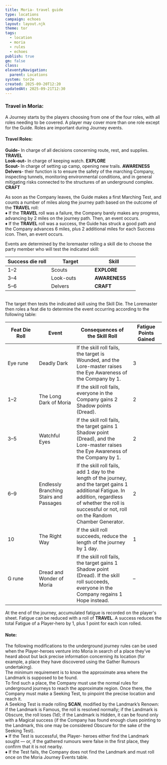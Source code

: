 ```yaml
---
title: Moria- travel guide
type: locations
campaign: echoes
layout: layout.njk
theme: tor
tags:
  - location
  - moria
  - rules
  - echoes
publish: true
gm: false
class:
eleventyNavigation:
  parent: Locations
system: tor2e
created: 2025-09-20T12:20
updatedAt: 2025-09-21T12:30
---
```


### Travel in Moria:
A Journey starts by the players choosing from one of the four roles, with all roles needing to be covered. A player may cover more than one role except for the Guide. Roles are important during Journey events.
#### Travel Roles:<br>
**Guide-** In charge of all decisions concerning route, rest, and supplies. **TRAVEL**<br>
**Look-­out-** In charge of keeping watch. **EXPLORE**<br>
**Scout-** In charge of setting up camp, opening new trails. **AWARENESS**<br>
**Delvers**- their function is to ensure the safety of the marching Company, inspecting tunnels, monitoring environmental conditions, and in general mitigating risks connected to the structures of an underground complex. **CRAFT**<br>

As soon as the Company leaves, the Guide makes a first Marching Test, and counts a number of miles along the journey path based on the outcome of the **TRAVEL** roll:<br>
♦ If the **TRAVEL** roll was a failure, the Company barely makes any progress, advancing by 2 miles on the journey path. Then, an event occurs.<br>
♦ If the **TRAVEL** roll was a success, the Guide has struck a good path and the Company advances 6 miles, plus 2 additional miles for each Success icon. Then, an event occurs.

Events are determined by the loremaster rolling a skill die to choose the party member who will test the indicated skill:<br>
<table class="fancy-table table--half">
  <colgroup>
    <col style="width:33.33%">
    <col style="width:33.33%">
    <col style="width:33.33%">
  </colgroup>
  <thead>
    <tr>
      <th>Success die roll</th>
      <th>Target</th>
      <th>Skill</th>
    </tr>
  </thead>
  <tbody>
    <tr>
      <td>1–2</td>
      <td>Scouts</td>
      <td><strong>EXPLORE</strong></td>
    </tr>
    <tr>
      <td>3–4</td>
      <td>Look-outs</td>
      <td><strong>AWARENESS</strong></td>
    </tr>
    <tr>
      <td>5–6</td>
      <td>Delvers</td>
      <td><strong>CRAFT</strong></td>
    </tr>
  </tbody>
</table>
<br>
The target then tests the indicated skill using the Skill Die. The Loremaster then roles a feat die to determine the event occurring according to the following table:<br>

<table class="fancy-table table--full">
  <colgroup>
    <col style="width:20%">
    <col style="width:24%">
    <col style="width:36%">
    <col style="width:20%">
  </colgroup>
  <thead>
    <tr>
      <th>Feat Die Roll</th>
      <th>Event</th>
      <th>Consequences of the Skill Roll</th>
      <th>Fatigue Points Gained</th>
    </tr>
  </thead>
  <tbody>
    <tr>
      <td>Eye rune</td>
      <td>Deadly Dark</td>
      <td>If the skill roll fails, the target is Wounded, and the Lore-master raises the Eye Awareness of the Company by 1.</td>
      <td>3</td>
    </tr>
    <tr>
      <td>1–2</td>
      <td>The Long Dark of Moria</td>
      <td>If the skill roll fails, everyone in the Company gains 2 Shadow points (Dread).</td>
      <td>2</td>
    </tr>
    <tr>
      <td>3–5</td>
      <td>Watchful Eyes</td>
      <td>If the skill roll fails, the target gains 1 Shadow point (Dread), and the Lore-master raises the Eye Awareness of the Company by 1.</td>
      <td>2</td>
    </tr>
    <tr>
      <td>6–9</td>
      <td>Endlessly Branching Stairs and Passages</td>
      <td>If the skill roll fails, add 1 day to the length of the journey, and the target gains 1 additional Fatigue. In addition, regardless of whether the roll is successful or not, roll on the Random Chamber Generator.</td>
      <td>2</td>
    </tr>
    <tr>
      <td>10</td>
      <td>The Right Way</td>
      <td>If the skill roll succeeds, reduce the length of the journey by 1 day.</td>
      <td>1</td>
    </tr>
    <tr>
      <td>G rune</td>
      <td>Dread and Wonder of Moria</td>
      <td>If the skill roll fails, the target gains 1 Shadow point (Dread). If the skill roll succeeds, everyone in the Company regains 1 Hope instead.</td>
      <td>–</td>
    </tr>
  </tbody>
</table>

At the end of the journey, accumulated fatigue is recorded on the player's sheet. Fatigue can be reduced with a roll of **TRAVEL**. A success reduces the total Fatigue of a Player-­hero by 1, plus 1 point for each icon rolled.

#### Note:
The following modifications to the underground journey rules can be used when the Player-­heroes venture into Moria in search of a place they’ve heard about but lack precise information concerning its location (for example, a place they have discovered using the Gather Rumours undertaking).<br>
The minimum requirement is to know the approximate area where the Landmark is supposed to be found.<br>
To find such a place, the Company must use the normal rules for underground journeys to reach the approximate region. Once there, the Company must make a Seeking Test, to pinpoint the precise location and reach it.<br>
A Seeking Test is made rolling **SCAN**, modified by the Landmark’s Renown: if the Landmark is Famous, the roll is resolved normally; if the Landmark is Obscure, the roll loses (1d); if the Landmark is Hidden, it can be found only with a Magical success (if the Company has found enough clues pointing to the Landmark, this one may be considered Obscure for the sake of the Seeking Test).<br>
♦ If the Test is successful, the Player-­ heroes either find the Landmark sought — or, if the gathered rumours were false in the first place, they confirm that it is not nearby.<br>
♦ If the Test fails, the Company does not find the Landmark and must roll once on the Moria Journey Events table.